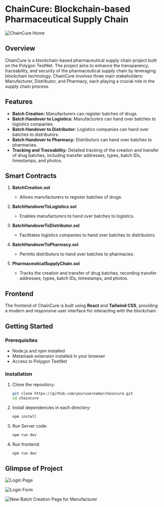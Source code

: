 # ChainCure: Blockchain-based Pharmaceutical Supply Chain

![ChainCure Home](https://github.com/Mayanksharma21/ChainCure-Code/assets/86908473/db384b54-651b-4d07-8a1d-fdecc40accb6)


## Overview

ChainCure is a blockchain-based pharmaceutical supply chain project built on the Polygon TestNet. The project aims to enhance the transparency, traceability, and security of the pharmaceutical supply chain by leveraging blockchain technology. ChainCure involves three main stakeholders: Manufacturer, Distributor, and Pharmacy, each playing a crucial role in the supply chain process.

## Features

- **Batch Creation:** Manufacturers can register batches of drugs.
- **Batch Handover to Logistics:** Manufacturers can hand over batches to logistics companies.
- **Batch Handover to Distributor:** Logistics companies can hand over batches to distributors.
- **Batch Handover to Pharmacy:** Distributors can hand over batches to pharmacies.
- **Tracking and Traceability:** Detailed tracking of the creation and transfer of drug batches, including transfer addresses, types, batch IDs, timestamps, and photos.

## Smart Contracts

1. **BatchCreation.sol**
   - Allows manufacturers to register batches of drugs.

2. **BatchHandoverToLogistics.sol**
   - Enables manufacturers to hand over batches to logistics.

3. **BatchHandoverToDistributor.sol**
   - Facilitates logistics companies to hand over batches to distributors.

4. **BatchHandoverToPharmacy.sol**
   - Permits distributors to hand over batches to pharmacies.

5. **PharmaceuticalSupplyChain.sol**
   - Tracks the creation and transfer of drug batches, recording transfer addresses, types, batch IDs, timestamps, and photos.

## Frontend

The frontend of ChainCure is built using **React** and **Tailwind CSS**, providing a modern and responsive user interface for interacting with the blockchain.

## Getting Started

### Prerequisites

- Node.js and npm installed
- Metamask extension installed in your browser
- Access to Polygon TestNet

### Installation

1. Clone the repository:

   ```bash
   git clone https://github.com/yourusername/chaincure.git
   cd chaincure
2. Install dependencies in each directory:

   ```bash
   npm install
3. Run Server code:

   ```bash
   npm run dev
4. Run frontend:

   ```bash
   npm run dev

## Glimpse of Project

   ![Login Page](https://github.com/Mayanksharma21/ChainCure-Code/assets/86908473/452cc404-fc22-48de-b313-6ecfd8096a74)  

   ![Login Form](https://github.com/Mayanksharma21/ChainCure-Code/assets/86908473/4e278aed-84ad-4fc4-9260-69e88ddfea29)

   ![New Batch Creation Page for Manufacturer](https://github.com/Mayanksharma21/ChainCure-Code/assets/86908473/fe883052-25a6-4b7d-afa7-e757ad3e475a)


